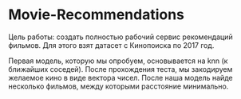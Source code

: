 # Movie-Recommendations
Цель работы: создать полностью рабочий сервис рекомендаций фильмов. 
Для этого взят датасет с Кинопоиска по 2017 год. 

Первая модель, которую мы опробуем, основывается на knn (к ближайших соседей).
После прохождения теста, мы закодируем желаемое кино в виде вектора чисел.
После наша модель найде несколько фильмов, между которыми расстояние минимально. 
